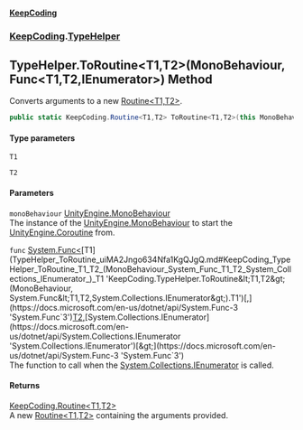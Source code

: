 #### [KeepCoding](index.md 'index')
### [KeepCoding](KeepCoding.md 'KeepCoding').[TypeHelper](TypeHelper.md 'KeepCoding.TypeHelper')
## TypeHelper.ToRoutine&lt;T1,T2&gt;(MonoBehaviour, Func&lt;T1,T2,IEnumerator&gt;) Method
Converts arguments to a new [Routine&lt;T1,T2&gt;](Routine_T1_T2_.md 'KeepCoding.Routine&lt;T1,T2&gt;').  
```csharp
public static KeepCoding.Routine<T1,T2> ToRoutine<T1,T2>(this MonoBehaviour monoBehaviour, System.Func<T1,T2,System.Collections.IEnumerator> func);
```
#### Type parameters
<a name='KeepCoding_TypeHelper_ToRoutine_T1_T2_(MonoBehaviour_System_Func_T1_T2_System_Collections_IEnumerator_)_T1'></a>
`T1`  
  
<a name='KeepCoding_TypeHelper_ToRoutine_T1_T2_(MonoBehaviour_System_Func_T1_T2_System_Collections_IEnumerator_)_T2'></a>
`T2`  
  
#### Parameters
<a name='KeepCoding_TypeHelper_ToRoutine_T1_T2_(MonoBehaviour_System_Func_T1_T2_System_Collections_IEnumerator_)_monoBehaviour'></a>
`monoBehaviour` [UnityEngine.MonoBehaviour](https://docs.microsoft.com/en-us/dotnet/api/UnityEngine.MonoBehaviour 'UnityEngine.MonoBehaviour')  
The instance of the [UnityEngine.MonoBehaviour](https://docs.microsoft.com/en-us/dotnet/api/UnityEngine.MonoBehaviour 'UnityEngine.MonoBehaviour') to start the [UnityEngine.Coroutine](https://docs.microsoft.com/en-us/dotnet/api/UnityEngine.Coroutine 'UnityEngine.Coroutine') from.
  
<a name='KeepCoding_TypeHelper_ToRoutine_T1_T2_(MonoBehaviour_System_Func_T1_T2_System_Collections_IEnumerator_)_func'></a>
`func` [System.Func&lt;](https://docs.microsoft.com/en-us/dotnet/api/System.Func-3 'System.Func`3')[T1](TypeHelper_ToRoutine_uiMA2Jngo634Nfa1KgQJgQ.md#KeepCoding_TypeHelper_ToRoutine_T1_T2_(MonoBehaviour_System_Func_T1_T2_System_Collections_IEnumerator_)_T1 'KeepCoding.TypeHelper.ToRoutine&lt;T1,T2&gt;(MonoBehaviour, System.Func&lt;T1,T2,System.Collections.IEnumerator&gt;).T1')[,](https://docs.microsoft.com/en-us/dotnet/api/System.Func-3 'System.Func`3')[T2](TypeHelper_ToRoutine_uiMA2Jngo634Nfa1KgQJgQ.md#KeepCoding_TypeHelper_ToRoutine_T1_T2_(MonoBehaviour_System_Func_T1_T2_System_Collections_IEnumerator_)_T2 'KeepCoding.TypeHelper.ToRoutine&lt;T1,T2&gt;(MonoBehaviour, System.Func&lt;T1,T2,System.Collections.IEnumerator&gt;).T2')[,](https://docs.microsoft.com/en-us/dotnet/api/System.Func-3 'System.Func`3')[System.Collections.IEnumerator](https://docs.microsoft.com/en-us/dotnet/api/System.Collections.IEnumerator 'System.Collections.IEnumerator')[&gt;](https://docs.microsoft.com/en-us/dotnet/api/System.Func-3 'System.Func`3')  
The function to call when the [System.Collections.IEnumerator](https://docs.microsoft.com/en-us/dotnet/api/System.Collections.IEnumerator 'System.Collections.IEnumerator') is called.
  
#### Returns
[KeepCoding.Routine&lt;](Routine_T1_T2_.md 'KeepCoding.Routine&lt;T1,T2&gt;')[T1](TypeHelper_ToRoutine_uiMA2Jngo634Nfa1KgQJgQ.md#KeepCoding_TypeHelper_ToRoutine_T1_T2_(MonoBehaviour_System_Func_T1_T2_System_Collections_IEnumerator_)_T1 'KeepCoding.TypeHelper.ToRoutine&lt;T1,T2&gt;(MonoBehaviour, System.Func&lt;T1,T2,System.Collections.IEnumerator&gt;).T1')[,](Routine_T1_T2_.md 'KeepCoding.Routine&lt;T1,T2&gt;')[T2](TypeHelper_ToRoutine_uiMA2Jngo634Nfa1KgQJgQ.md#KeepCoding_TypeHelper_ToRoutine_T1_T2_(MonoBehaviour_System_Func_T1_T2_System_Collections_IEnumerator_)_T2 'KeepCoding.TypeHelper.ToRoutine&lt;T1,T2&gt;(MonoBehaviour, System.Func&lt;T1,T2,System.Collections.IEnumerator&gt;).T2')[&gt;](Routine_T1_T2_.md 'KeepCoding.Routine&lt;T1,T2&gt;')  
A new [Routine&lt;T1,T2&gt;](Routine_T1_T2_.md 'KeepCoding.Routine&lt;T1,T2&gt;') containing the arguments provided.

